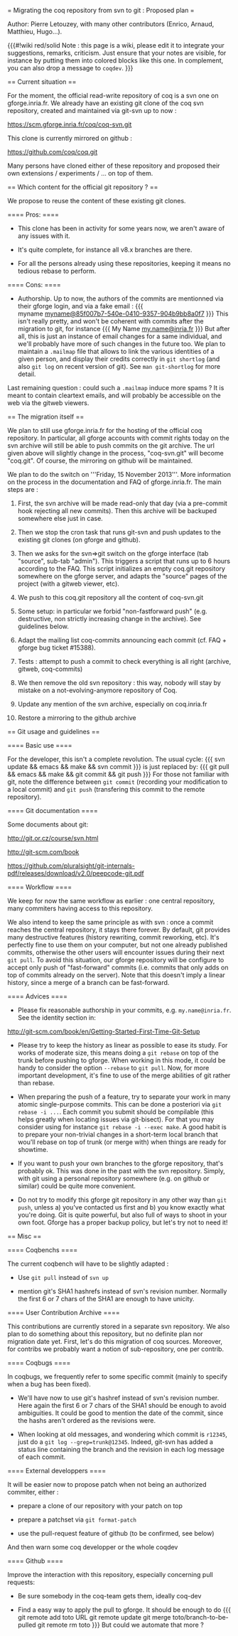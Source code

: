 = Migrating the coq repository from svn to git : Proposed plan =

Author: Pierre Letouzey, with many other contributors (Enrico, Arnaud, Matthieu, Hugo...).

{{{#!wiki red/solid
Note : this page is a wiki, please edit it to integrate your suggestions, remarks, criticism.
Just ensure that your notes are visible, for instance by putting them into colored blocks
like this one. In complement, you can also drop a message to `coqdev`.
}}}

== Current situation ==

For the moment, the official read-write repository of coq is a svn one on gforge.inria.fr.
We already have an existing git clone of the coq svn
repository, created and maintained via git-svn up to now :

 https://scm.gforge.inria.fr/coq/coq-svn.git

This clone is currently mirrored on github :

 https://github.com/coq/coq.git

Many persons have cloned either of these repository and proposed
their own extensions / experiments / ... on top of them.


== Which content for the official git repository ? ==

We propose to reuse the content of these existing git clones.

==== Pros: ====

 * This clone has been in activity for some years now, we aren't aware of any issues with it.

 * It's quite complete, for instance all v8.x branches are there. 

 * For all the persons already using these repositories, keeping it means no tedious rebase to perform.

==== Cons: ====

 * Authorship. Up to now, the authors of the commits are mentionned via their gforge login, and via a fake email :
 {{{   
   myname <myname@85f007b7-540e-0410-9357-904b9bb8a0f7>
 }}}
 This isn't really pretty, and won't be coherent with commits after the migration to git, for instance 
 {{{
   My Name <my.name@inria.fr>
 }}}
 But after all, this is just an instance of email changes for a same individual, and we'll probably have more of such changes in the future too. We plan to maintain a `.mailmap` file that allows to link the various identities of a given person, and display their credits correctly in `git shortlog` (and also `git log` on recent version of git). See `man git-shortlog` for more detail.

 Last remaining question : could such a `.mailmap` induce more spams ? It is meant to contain cleartext emails, and will probably be accessible on the web via the gitweb viewers.


== The migration itself ==

We plan to still use gforge.inria.fr for the hosting of the official
coq repository. In particular, all gforge accounts with commit rights
today on the svn archive will still be able to push commits on the git
archive. The url given above will slightly change in the process,
"coq-svn.git" will become "coq.git". Of course, the mirroring
on github will be maintained.

We plan to do the switch on '''Friday, 15 November 2013'''.
More information on the process in the documentation and FAQ of
gforge.inria.fr. The main steps are :

 1. First, the svn archive will be made read-only that day (via a pre-commit
 hook rejecting all new commits). Then this archive will be backuped
 somewhere else just in case.

 2. Then we stop the cron task that runs git-svn and push updates
 to the existing git clones (on gforge and github).

 3. Then we asks for the svn=>git switch on the gforge interface
 (tab "source", sub-tab "admin"). This triggers a script that
 runs up to 6 hours according to the FAQ. This script initializes
 an empty coq.git repository somewhere on the gforge server, and
 adapts the "source" pages of the project (with a gitweb viewer,
 etc).

 3. We push to this coq.git repository all the content of coq-svn.git

 4. Some setup: in particular we forbid "non-fastforward push"
 (e.g. destructive, non strictly increasing change in the archive).
 See guidelines below.

 5. Adapt the mailing list coq-commits announcing each commit
 (cf. FAQ + gforge bug ticket #15388).

 6. Tests : attempt to push a commit to check everything is all right
 (archive, gitweb, coq-commits)

 7. We then remove the old svn repository : this way, nobody will stay by mistake
 on a not-evolving-anymore repository of Coq.

 8. Update any mention of the svn archive, especially on coq.inria.fr

 9. Restore a mirroring to the github archive


== Git usage and guidelines ==

==== Basic use ====

For the developer, this isn't a complete revolution. The usual cycle:
{{{
svn update && emacs && make && svn commit
}}}
is just replaced by:
{{{
git pull && emacs && make && git commit && git push
}}}
For those not familiar with git, note the difference between `git commit`
(recording your modification to a local commit) and `git push`
(transfering this commit to the remote repository).

==== Git documentation ====

Some documents about git:

 http://git.or.cz/course/svn.html

 http://git-scm.com/book

 https://github.com/pluralsight/git-internals-pdf/releases/download/v2.0/peepcode-git.pdf

==== Workflow ====

We keep for now the same workflow as earlier : one central
repository, many commiters having access to this repository.

We also intend to keep the same principle as with svn : once a commit
reaches the central repository, it stays there forever. By default,
git provides many destructive features (history rewriting, commit
reworking, etc). It's perfectly fine to use them on your computer,
but not one already published commits, otherwise the other users
will encounter issues during their next `git pull`. To avoid this
situation, our gforge repository will be configure to accept only
push of "fast-forward" commits (i.e. commits that only adds on top
of commits already on the server). Note that this doesn't imply
a linear history, since a merge of a branch can be fast-forward.

==== Advices ====

 * Please fix reasonable authorship in your commits, e.g. `my.name@inria.fr`. See the identity section in:

 http://git-scm.com/book/en/Getting-Started-First-Time-Git-Setup

 * Please try to keep the history as linear as possible to ease its study. For works of moderate size, this means doing a `git rebase` on top of the trunk before pushing to gforge. When working in this mode, it could be handy to consider the option `--rebase` to `git pull`. Now, for more important development, it's fine to use of the merge abilities of git rather than rebase.

 * When preparing the push of a feature, try to separate your work in many atomic single-purpose commits. This can be done a posteriori via `git rebase -i ...`. Each commit you submit should be compilable (this helps greatly when locating issues via git-bisect). For that you may consider using for instance `git rebase -i --exec make`. A good habit is to prepare your non-trivial changes in a short-term local branch that wou'll rebase on top of trunk (or merge with) when things are ready for showtime.

 * If you want to push your own branches to the gforge repository, that's probably ok. This was done in the past with the svn repository. Simply, with git using a personal repository somewhere (e.g. on github or similar) could be quite more convenient.

 * Do not try to modify this gforge git repository in any other way than `git push`, unless a) you've contacted us first and b) you know exactly what you're doing. Git is quite powerful, but also full of ways to shoot in your own foot. Gforge has a proper backup policy, but let's try not to need it!

== Misc ==

==== Coqbenchs ====

The current coqbench will have to be slightly adapted :

 * Use `git pull` instead of `svn up`

 * mention git's SHA1 hashrefs instead of svn's revision number. Normally the first 6 or 7 chars of the SHA1 are enough to have unicity.

==== User Contribution Archive ====

This contributions are currently stored in a separate svn repository. We also plan to do something about this repository, but no definite plan nor migration date yet. First, let's do this migration of coq sources. Moreover, for contribs we probably want a notion of sub-repository, one per contrib.

==== Coqbugs ====

In coqbugs, we frequently refer to some specific commit (mainly to
specify when a bug has been fixed).

 * We'll have now to use git's hashref instead of svn's revision number. Here again the first 6 or 7 chars of the SHA1 should be enough to avoid ambiguities. It could be good to mention the date of the commit, since the hashs aren't ordered as the revisions were.

 * When looking at old messages, and wondering which commit is `r12345`, just do a `git log --grep=trunk@12345`. Indeed, git-svn has added a status line containing the branch and the revision in each log message of each commit.


==== External developpers ====

It will be easier now to propose patch when not being an authorized
commiter, either :

 * prepare a clone of our repository with your patch on top
 
 * prepare a patchset via `git format-patch`

 * use the pull-request feature of github (to be confirmed, see below)

And then warn some coq developper or the whole coqdev

==== Github ====

Improve the interaction with this repository, especially concerning
pull requests:

 * Be sure somebody in the coq-team gets them, ideally coq-dev

 * Find a easy way to apply the pull to gforge. It should be enough to do
 {{{
 git remote add toto URL
 git remote update
 git merge toto/branch-to-be-pulled
 git remote rm toto
 }}}
 But could we automate that more ?
